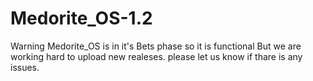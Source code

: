# Medorite_OS-1.2
Warning Medorite_OS is in it's Bets phase so it is  functional But we are working hard to upload new realeses. please let us know if thare is any issues.
